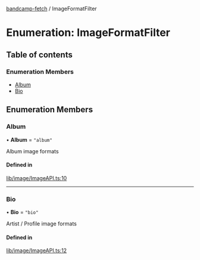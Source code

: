 [bandcamp-fetch](../README.md) / ImageFormatFilter

# Enumeration: ImageFormatFilter

## Table of contents

### Enumeration Members

- [Album](ImageFormatFilter.md#album)
- [Bio](ImageFormatFilter.md#bio)

## Enumeration Members

### Album

• **Album** = ``"album"``

Album image formats

#### Defined in

[lib/image/ImageAPI.ts:10](https://github.com/patrickkfkan/bandcamp-fetch/blob/19ec315/src/lib/image/ImageAPI.ts#L10)

___

### Bio

• **Bio** = ``"bio"``

Artist / Profile image formats

#### Defined in

[lib/image/ImageAPI.ts:12](https://github.com/patrickkfkan/bandcamp-fetch/blob/19ec315/src/lib/image/ImageAPI.ts#L12)
